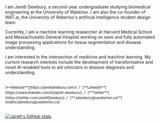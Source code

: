 #
I am Jarett Dewbury, a second-year undergraduate studying biomedical engineering at the University of Waterloo. I am also the co-founder of WAT.ai, the University of Waterloo's artificial intelligence student design team.


Currently, I am a machine learning researcher at Harvard Medical School and Massachusetts General Hospital working on semi and fully automated image processing applications for tissue segmentation and disease understanding.


I am interested in the intersection of medicine and machine learning. My current research interests include the development of transformative and novel AI-enabled tools to aid clinicians in disease diagnosis and understanding.
<br><br>

<sub>
[**Website**](https://jarettdewbury.com/) 〳 [**LinkedIn**](https://www.linkedin.com/in/jarett-dewbury/) 〳 [**Twitter**](https://twitter.com/JarettDewbury) 〳 [**Jdewbury@uwaterloo.ca**](mailto:jdewbury@uwaterloo.ca) 
</sub>
<br><br>

[![Jarett's GitHub stats](https://github-readme-stats.vercel.app/api?username=jdewbury&show_icons=true&count_private=true&title_color=333&icon_color=333&text_color=333&bg_color=fff)](https://github.com/jdewbury/github-readme-stats)

